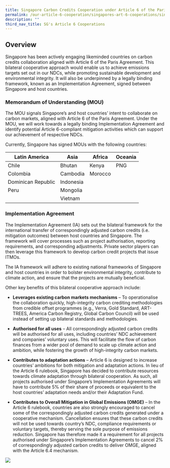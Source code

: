 ```yaml
---
title: Singapore Carbon Credits Cooperation under Article 6 of the Paris Agreement
permalink: /our-article-6-cooperation/singapores-art-6-cooperations/singapore-carbon-credit-cooperations/
description: ""
third_nav_title: SG's Article 6 Cooperations
---
```

## Overview

Singapore has been actively engaging likeminded countries on carbon credits collaboration
aligned with Article 6 of the Paris Agreement. This bilateral cooperative approach would
enable us to achieve emissions targets set out in our NDCs, while promoting sustainable
development and environmental integrity. It will also be underpinned by a legally binding
framework, known as an Implementation Agreement, signed between Singapore and host
countries.

### Memorandum of Understanding (MOU)
The MOU signals Singapore’s and host countries’ intent to collaborate on carbon markets,
aligned with Article 6 of the Paris Agreement. Under the MOU, we will work towards a legally
binding Implementation Agreement and identify potential Article 6-compliant mitigation
activities which can support our achievement of respective NDCs.

Currently, Singapore has signed MOUs with the following countries:
   

| Latin America | Asia | Africa | Oceania|
| -------- | -------- | -------- |-------- |
| Chile | Bhutan | Kenya | PNG |  
|Colombia | Cambodia | Morocco | 
| Dominican Republic | Indonesia | 
| Peru | Mongolia |
| | Vietnam |

### Implementation Agreement

The Implementation Agreement (IA) sets out the bilateral framework for the international transfer of correspondingly adjusted carbon credits (i.e. mitigation outcomes) between host countries and Singapore. The framework will cover processes such as project authorisation, reporting requirements, and corresponding adjustments. Private sector players can then leverage this framework to develop carbon credit projects that issue ITMOs.

The IA framework will adhere to existing national frameworks of Singapore and host countries in order to bolster environmental integrity, contribute to climate action, and ensure that the projects are mutually beneficial.

Other key benefits of this bilateral cooperative approach include:

* **Leverages existing carbon markets mechanisms** – To operationalise the collaboration
quickly, high-integrity carbon crediting methodologies from credible offset
programmes (e.g., Verra, Gold Standard, ART-TREES, America Carbon Registry, Global
Carbon Council) will be used instead of setting up bilateral standards and
methodologies.

* **Authorised for all uses** – All correspondingly adjusted carbon credits will be authorised
for all uses, including countries’ NDC achievement and companies’ voluntary uses. This
will facilitate the flow of carbon finances from a wider pool of demand to scale up
climate action and ambition, while fostering the growth of high-integrity carbon
markets.

* **Contributes to adaptation actions** – Article 6 is designed to increase countries’
ambitions for both mitigation and adaptation actions. In lieu of the Article 6 rulebook,
Singapore has decided to contribute resources towards climate adaptation through
bilateral cooperation. As such, all projects authorised under Singapore’s
Implementation Agreements will have to contribute 5% of their share of proceeds or
equivalent to the host countries’ adaptation needs and/or their Adaptation Fund.

* **Contributes to Overall Mitigation in Global Emissions (OMGE)** – In the Article 6
rulebook, countries are also strongly encouraged to cancel some of the
correspondingly adjusted carbon credits generated under a cooperative mechanism.
Cancellation ensures that these carbon credits will not be used towards country’s NDC,
compliance requirements or voluntary targets, thereby serving the sole purpose of
emissions reduction. Singapore has therefore made it a requirement for all projects
authorised under Singapore’s Implementation Agreements to cancel 2% of
correspondingly adjusted carbon credits to deliver OMGE, aligned with the Article 6.4
mechanism.

<img src="https://file.go.gov.sg/impbenefits808.png">
